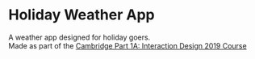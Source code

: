 # Holiday Weather App
A weather app designed for holiday goers.  
Made as part of the [Cambridge Part 1A: Interaction Design 2019 Course](https://www.cl.cam.ac.uk/teaching/1819/IntDesign/materials.html)


